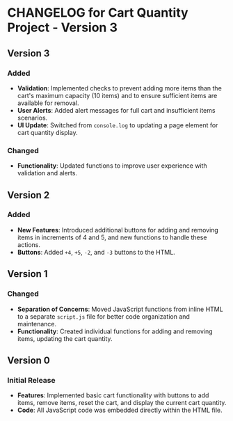 # CHANGELOG for Cart Quantity Project - Version 3

## Version 3

### Added
- **Validation**: Implemented checks to prevent adding more items than the cart's maximum capacity (10 items) and to ensure sufficient items are available for removal.
- **User Alerts**: Added alert messages for full cart and insufficient items scenarios.
- **UI Update**: Switched from `console.log` to updating a page element for cart quantity display.

### Changed
- **Functionality**: Updated functions to improve user experience with validation and alerts.

## Version 2

### Added
- **New Features**: Introduced additional buttons for adding and removing items in increments of 4 and 5, and new functions to handle these actions.
- **Buttons**: Added `+4`, `+5`, `-2`, and `-3` buttons to the HTML.

## Version 1

### Changed
- **Separation of Concerns**: Moved JavaScript functions from inline HTML to a separate `script.js` file for better code organization and maintenance.
- **Functionality**: Created individual functions for adding and removing items, updating the cart quantity.

## Version 0

### Initial Release
- **Features**: Implemented basic cart functionality with buttons to add items, remove items, reset the cart, and display the current cart quantity.
- **Code**: All JavaScript code was embedded directly within the HTML file.

